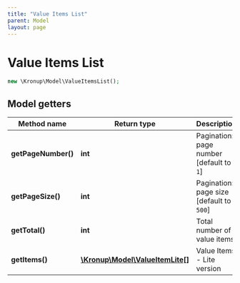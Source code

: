 ```yaml
---
title: "Value Items List"
parent: Model
layout: page
---
```


# Value Items List

```php
new \Kronup\Model\ValueItemsList();
```

## Model getters

Method name | Return type | Description
------------ | ------------- | -------------
**getPageNumber()** | **int** | Pagination: page number   [default to `1`]
**getPageSize()** | **int** | Pagination: page size   [default to `500`]
**getTotal()** | **int** | Total number of value items
**getItems()** | [**\Kronup\Model\ValueItemLite[]**](../ValueItemLite) | Value Items - Lite version

